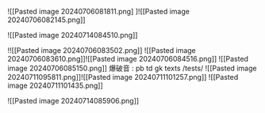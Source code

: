 ![[Pasted image 20240706081811.png]
]![[Pasted image 20240706082145.png]]

![[Pasted image 20240714084510.png]]



!![[Pasted image 20240706083502.png]]
![[Pasted image 20240706083610.png]]![[Pasted image 20240706084516.png]]
![[Pasted image 20240706085150.png]]
爆破音 :
	pb td gk
	texts /tests/
	![[Pasted image 20240711095811.png]]![[Pasted image 20240711101257.png]]
	![[Pasted image 20240711101435.png]]


![[Pasted image 20240714085906.png]]




